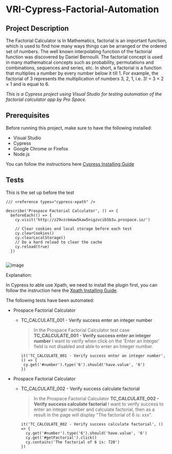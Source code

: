 # VRI-Cypress-Factorial-Automation

## Project Description ##

The Factorial Calculator is In Mathematics, factorial is an important function, which is used to find how many ways things can be arranged or the ordered set of numbers. The well known interpolating function of the factorial function was discovered by Daniel Bernoulli. The factorial concept is used in many mathematical concepts such as probability, permutations and combinations, sequences and series, etc. In short, a factorial is a function that multiplies a number by every number below it till 1. For example, the factorial of 3 represents the multiplication of numbers 3, 2, 1, i.e. 3! = 3 × 2 × 1 and is equal to 6.

*This is a Cypress project using Visual Studio for testing automation of the factorial calculator app by Pro Space.*


## Prerequisites ##

Before running this project, make sure to have the following installed:

   - Visual Studio
   - Cypress
   - Google Chrome or Firefox
   - Node.js

 You can follow the instructions here [Cypress Installing Guide](https://docs.cypress.io/guides/getting-started/installing-cypress)
 
 ## Tests ##

This is the set up before the test

```
/// <reference types="cypress-xpath" />

describe('Prospace Factorial Calculator', () => {
  beforeEach(() => { 
    cy.visit('http://z29vzcbmaw5kaw5nigzvcib5b3u.prospace.io/')

    // Clear cookies and local storage before each test  
    cy.clearCookies()
    cy.clearLocalStorage()
    // Do a hard reload to clear the cache  
    cy.reload(true)
  })
  
```
![image](https://user-images.githubusercontent.com/39895518/233440515-52dd5f6b-7650-4d86-9d70-d5b376a91294.png)

Explanation:

In Cypress to able use Xpath, we need to install the plugin first, you can follow the instruction here the [Xpath Installing Guide](https://www.programsbuzz.com/article/cypress-xpath-plugin).


The following tests have been automated:

   - Prospace Factorial Calculator
     - TC_CALCULATE_001 - Verify success enter an integer number
       > In the Prospace Factorial Calculator test case **TC_CALCULATE_001 - Verify success enter an integer number** I want to verify when click on the 'Enter an Integer' field is not disabled and able to enter an Integer number.
       ```
       it('TC_CALCULATE_001 - Verify success enter an integer number', () => {
        cy.get('#number').type('6').should('have.value', '6')
       })
       ```
       
  - Prospace Factorial Calculator
    - TC_CALCULATE_002 - Verify success calculate factorial
      > In the Prospace Factorial Calculator **TC_CALCULATE_002 - Verify success calculate factorial** I want to verify success to enter an integer number and calculate factorial, then as a result in the page will display "The factorial of 6 is: xxx".
       ```
       it('TC_CALCULATE_002 - Verify success calculate factorial', () => {
         cy.get('#number').type('6').should('have.value', '6')
         cy.get('#getFactorial').click()
         cy.contains('The factorial of 6 is: 720')
       })
       ```
